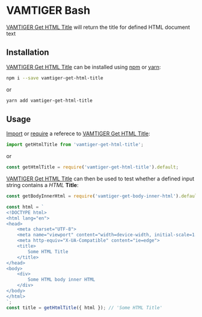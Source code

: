 # VAMTIGER Bash
[VAMTIGER Get HTML Title](https://github.com/vamtiger-project/vamtiger-get-html-title) will return the title for defined HTML document text

## Installation
[VAMTIGER Get HTML Title](https://github.com/vamtiger-project/vamtiger-get-html-title) can be installed using [npm](https://www.npmjs.com/) or [yarn]():
```bash
npm i --save vamtiger-get-html-title
```
or
```bash
yarn add vamtiger-get-html-title
```

## Usage
[Import](https://developer.mozilla.org/en-US/docs/Web/JavaScript/Reference/Statements/import) or [require](https://nodejs.org/api/modules.html#modules_require) a referece to [VAMTIGER Get HTML Title](https://github.com/vamtiger-project/vamtiger-get-html-title):
```javascript
import getHtmlTitle from 'vamtiger-get-html-title';
```
or
```javascript
const getHtmlTitle = require('vamtiger-get-html-title').default;
```

[VAMTIGER Get HTML Title](https://github.com/vamtiger-project/vamtiger-get-html-title) can then be used to test whether a defined input string contains a _HTML_ **Title**:
```javascript
const getBodyInnerHtml = require('vamtiger-get-body-inner-html').default

const html = `
<!DOCTYPE html>
<html lang="en">
<head>
    <meta charset="UTF-8">
    <meta name="viewport" content="width=device-width, initial-scale=1.0">
    <meta http-equiv="X-UA-Compatible" content="ie=edge">
    <title>
        Some HTML Title
    </title>
</head>
<body>
    <div>
        Some HTML body inner HTML
    </div>
</body>
</html>
`;
const title = getHtmlTitle({ html }); // 'Some HTML Title'
```